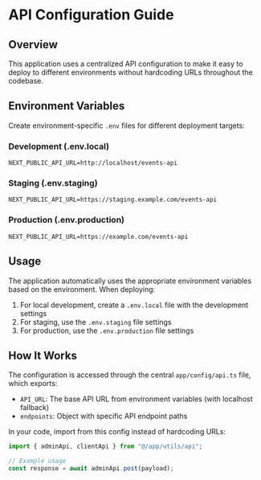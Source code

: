 # API Configuration Guide

## Overview

This application uses a centralized API configuration to make it easy to deploy to different environments without hardcoding URLs throughout the codebase.

## Environment Variables

Create environment-specific `.env` files for different deployment targets:

### Development (.env.local)

```
NEXT_PUBLIC_API_URL=http://localhost/events-api
```

### Staging (.env.staging)

```
NEXT_PUBLIC_API_URL=https://staging.example.com/events-api
```

### Production (.env.production)

```
NEXT_PUBLIC_API_URL=https://example.com/events-api
```

## Usage

The application automatically uses the appropriate environment variables based on the environment. When deploying:

1. For local development, create a `.env.local` file with the development settings
2. For staging, use the `.env.staging` file settings
3. For production, use the `.env.production` file settings

## How It Works

The configuration is accessed through the central `app/config/api.ts` file, which exports:

- `API_URL`: The base API URL from environment variables (with localhost fallback)
- `endpoints`: Object with specific API endpoint paths

In your code, import from this config instead of hardcoding URLs:

```typescript
import { adminApi, clientApi } from "@/app/utils/api";

// Example usage
const response = await adminApi.post(payload);
```
